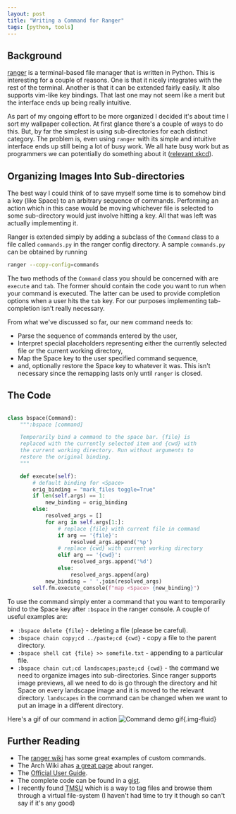 ```yaml
---
layout: post
title: "Writing a Command for Ranger"
tags: [python, tools]
---
```


## Background

[ranger][1] is a terminal-based file manager that is written in Python.
This is interesting for a couple of reasons. One is that it nicely
integrates with the rest of the terminal. Another is that it can be
extended fairly easily. It also supports vim-like key bindings. That last
one may not seem like a merit but the interface ends up being really
intuitive.

As part of my ongoing effort to be more organized I decided it's about
time I sort my wallpaper collection. At first glance there's a couple of
ways to do this. But, by far the simplest is using sub-directories for each
distinct category. The problem is, even using  `ranger` with its simple and
intuitive interface ends up still being a lot of busy work. We all hate
busy work but as programmers we can potentially do something about it
([relevant xkcd][2]).

## Organizing Images Into Sub-directories

The best way I could think of to save myself some time is to somehow bind a
key (like Space) to an arbitrary sequence of commands. Performing an action
which in this case would be moving whichever file is selected to some
sub-directory would just involve hitting a key. All that was left was actually implementing it.

Ranger is extended simply by adding a subclass of the `Command` class to
a file called `commands.py` in the ranger config directory. A sample
`commands.py` can be obtained by running

``` sh
ranger --copy-config=commands
```

The two methods of the `Command` class you should be concerned with are
`execute` and `tab`. The former should contain the code you want to run
when your command is executed. The latter can be used to provide completion
options when a user hits the `tab` key. For our purposes implementing
tab-completion isn't really necessary.

From what we've discussed so far, our new command needs to:

* Parse the sequence of commands entered by the user,
* Interpret special placeholders representing either the currently selected
  file or the current working directory,
* Map the Space key to the user specified command sequence,
* and, optionally restore the Space key to whatever it was. This isn't
  necessary since the remapping lasts only until `ranger` is closed.

## The Code

``` py

class bspace(Command):
    """:bspace [command]

    Temporarily bind a command to the space bar. {file} is
    replaced with the currently selected item and {cwd} with
    the current working directory. Run without arguments to
    restore the original binding.
    """

    def execute(self):
        # default binding for <Space>
        orig_binding = "mark_files toggle=True"
        if len(self.args) == 1:
            new_binding = orig_binding
        else:
            resolved_args = []
            for arg in self.args[1:]:
                # replace {file} with current file in command
                if arg == '{file}':
                    resolved_args.append('%p')
                # replace {cwd} with current working directory
                elif arg == '{cwd}':
                    resolved_args.append('%d')
                else:
                    resolved_args.append(arg)
            new_binding = ' '.join(resolved_args)
        self.fm.execute_console(f"map <Space> {new_binding}")
```

To use the command simply enter a command that you want to temporarily
bind to the Space key after `:bspace` in the ranger console. A couple of
useful examples are:

* `:bspace delete {file}` - deleting a file (please be careful).
* `:bspace chain copy;cd ../paste;cd {cwd}` - copy a file to the parent
  directory.
* `:bspace shell cat {file} >> somefile.txt` - appending to a particular
  file.
* `:bspace chain cut;cd landscapes;paste;cd {cwd}` - the command we need
  to organize images into sub-directories. Since ranger supports image
  previews, all we need to do is go through the directory and hit Space
  on every landscape image and it is moved to the relevant directory.
  `landscapes` in the command can be changed when we want to put an image
  in a different directory.


Here's a gif of our command in action
![Command demo gif](../assets/action.gif){.img-fluid}

## Further Reading

* The [ranger wiki][3] has some great examples of custom commands.
* The Arch Wiki ahas [a great page][4] about ranger.
* The [Official User Guide][5].
* The complete code can be found in a [gist][6].
* I recently found [TMSU][7] which is a way to tag files and browse them
  through a virtual file-system (I haven't had time to try it though
  so can't say if it's any good)

[1]:https://ranger.github.io/
[2]:https://xkcd.com/1205/
[3]:https://github.com/ranger/ranger/wiki/Custom-Commands
[4]:https://wiki.archlinux.org/index.php/Ranger#Tips_and_tricks<Paste>
[5]:https://github.com/ranger/ranger/wiki/Official-user-guide
[6]:https://gist.github.com/julius383/1001e0b0a5a8da01873d2747e8af2736
[7]:https://tmsu.org/
